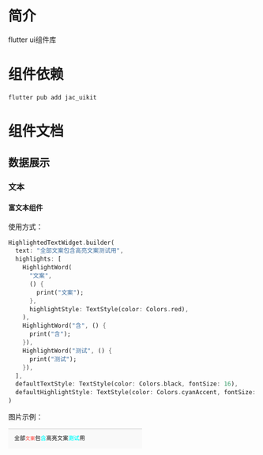 # 简介

flutter ui组件库

# 组件依赖

`flutter pub add jac_uikit`

# 组件文档

## 数据展示

### 文本

#### 富文本组件

使用方式：

```dart
HighlightedTextWidget.builder(
  text: "全部文案包含高亮文案测试用",
  highlights: [
    HighlightWord(
      "文案",
      () {
        print("文案");
      },
      highlightStyle: TextStyle(color: Colors.red),
    ),
    HighlightWord("含", () {
      print("含");
    }),
    HighlightWord("测试", () {
      print("测试");
    }),
  ],
  defaultTextStyle: TextStyle(color: Colors.black, fontSize: 16),
  defaultHighlightStyle: TextStyle(color: Colors.cyanAccent, fontSize: 16),
)
```

图片示例：

![](https://github.com/ThinkerJack/jac_uikit/blob/develop/example/assets/WX20240613-140619.png)